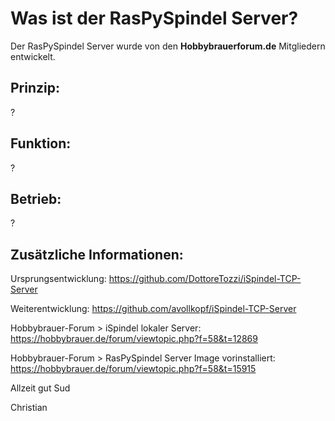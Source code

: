 # Was ist der RasPySpindel Server?

Der RasPySpindel Server wurde von den **Hobbybrauerforum.de** Mitgliedern entwickelt.

## Prinzip:

?

## Funktion:

?

## Betrieb:

?

## Zusätzliche Informationen:

Ursprungsentwicklung:
https://github.com/DottoreTozzi/iSpindel-TCP-Server

Weiterentwicklung:
https://github.com/avollkopf/iSpindel-TCP-Server

Hobbybrauer-Forum > iSpindel lokaler Server:
https://hobbybrauer.de/forum/viewtopic.php?f=58&t=12869

Hobbybrauer-Forum > RasPySpindel Server Image vorinstalliert:
https://hobbybrauer.de/forum/viewtopic.php?f=58&t=15915


Allzeit gut Sud

Christian

